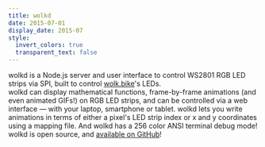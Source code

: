 ```yaml
---
title: wolkd
date: 2015-07-01
display_date: 2015-07
style:
  invert_colors: true
  transparent_text: false
---
```


<section>
  <span>
    wolkd is a Node.js server and user interface to control WS2801 RGB LED strips via SPI, built to control <a href="../wolk-bike">wolk.bike</a>'s LEDs.
  </span>
</section>

<section>
  <span>
    wolkd can display mathematical functions, frame-by-frame animations (and even animated GIFs!) on RGB LED strips, and can be controlled via a web interface — with your laptop, smartphone or tablet. wolkd lets you write animations in terms of either a pixel's LED strip index or x and y coordinates using a mapping file. And wolkd has a 256 color ANSI terminal debug mode!
  </span>
</section>

<section>
  <span>
    wolkd is open source, and <a href="https://github.com/bertspaan/wolkd">available on GitHub</a>!
  </span>
</section>
